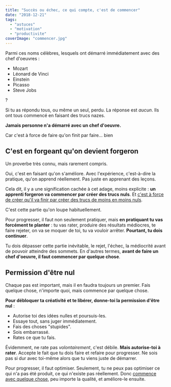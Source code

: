 ```yaml
---
title: "Succès ou échec, ce qui compte, c'est de commencer"
date: "2018-12-21"
tags:
  - "astuces"
  - "motivation"
  - "productivite"
coverImage: "commencer.jpg"
---
```


Parmi ces noms célèbres, lesquels ont démarré immédiatement avec des chef d'oeuvres :

- Mozart
- Léonard de Vinci
- Einstein
- Picasso
- Steve Jobs

?<!--more-->

Si tu as répondu tous, ou même un seul, perdu. La réponse est _aucun_. Ils ont tous commencé en faisant des trucs nazes.

**Jamais personne n'a démarré avec un chef d'oeuvre.**

Car c'est à force de faire qu'on finit par faire... bien

## C'est en forgeant qu'on devient forgeron

Un proverbe très connu, mais rarement compris.

Oui, c'est en faisant qu'on s'améliore. Avec l'expérience, c'est-à-dire la pratique, qu'on apprend réellement. Pas juste en apprenant des leçons.

Cela dit, il y a une signification cachée à cet adage, moins explicite : **un apprenti forgeron va commencer par créer des trucs nuls**. Et [c'est à force de créer qu'il va finir par créer des trucs de moins en moins nuls](https://tobal.fr/tu-veux-devenir-creatif-accepte-la-mediocrite/).

C'est cette partie qu'on loupe habituellement.

Pour progresser, il faut non seulement pratiquer, mais **en pratiquant tu vas forcément te planter** : tu vas rater, produire des résultats médiocres, te faire rejeter, on va se moquer de toi, tu va vouloir arrêter. **Pourtant, tu dois continuer**.

Tu dois dépasser cette partie inévitable, le rejet, l'échec, la médiocrité avant de pouvoir atteindre des sommets. En d'autres termes, **avant de faire un chef d'oeuvre, il faut commencer par quelque chose**.

## Permission d'être nul

Chaque pas est important, mais il en faudra toujours un premier. Fais quelque chose, n'importe quoi, mais commence par quelque chose.

**Pour débloquer ta créativité et te libérer, donne-toi la permission d'être nul** :

- Autorise toi des idées nulles et poursuis-les.
- Essaye tout, sans juger immédiatement.
- Fais des choses "stupides".
- Sois embarrassé.
- Rates ce que tu fais.

Évidemment, ne rate pas _volontairement_, c'est débile. **Mais autorise-toi à rater**. Accepte le fait que tu dois faire et refaire pour progresser. Ne sois pas si dur avec toi-même alors que tu viens juste de démarrer.

Pour progresser, il faut optimiser. Seulement, tu ne peux pas optimiser ce qui n'a pas été produit, ce qui n'existe pas réellement. Donc [commence avec quelque chose](https://tobal.fr/envie-de-faire-quelque-chose-fais-le-maintenant-just-do-it/), peu importe la qualité, et améliore-le ensuite.
